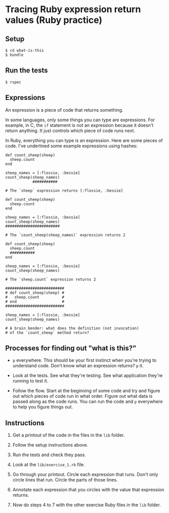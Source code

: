 # Tracing Ruby expression return values (Ruby practice)

## Setup

    $ cd what-is-this
    $ bundle

## Run the tests

    $ rspec

## Expressions

An expression is a piece of code that returns something.

In some languages, only some things you can type are expressions.  For example, in C, the `if` statement is not an expression because it doesn't return anything.  It just controls which piece of code runs next.

In Ruby, everything you can type is an expression.  Here are some pieces of code.  I've underlined some example expressions using hashes:

```
def count_sheep(sheep)
  sheep.count
end

sheep_names = [:flossie, :bessie]
count_sheep(sheep_names)
            ###########

# The `sheep` expression returns [:flossie, :bessie]
```

```
def count_sheep(sheep)
  sheep.count
end

sheep_names = [:flossie, :bessie]
count_sheep(sheep_names)
########################

# The `count_sheep(sheep_names)` expression returns 2
```

```
def count_sheep(sheep)
  sheep.count
  ###########
end

sheep_names = [:flossie, :bessie]
count_sheep(sheep_names)

# The `sheep.count` expression returns 2
```

```
##########################
# def count_sheep(sheep) #
#   sheep.count          #
# end                    #
##########################

sheep_names = [:flossie, :bessie]
count_sheep(sheep_names)

# A brain bender: what does the definition (not invocation)
# of the `count_sheep` method return?
```

## Processes for finding out "what is this?"

* `p` everywhere.  This should be your first instinct when you're trying to understand code.  Don't know what an expression returns? `p` it.

* Look at the tests.  See what they're testing.  See what application they're running to test it.

* Follow the flow.  Start at the beginning of some code and try and figure out which pieces of code run in what order.  Figure out what data is passed along as the code runs.  You can run the code and `p` everywhere to help you figure things out.

## Instructions

1. Get a printout of the code in the files in the `lib` folder.

2. Follow the setup instructions above.

3. Run the tests and check they pass.

4. Look at the `lib/exercise_1.rb` file.

5. Go through your printout.  Circle each expression that runs.  Don't only circle lines that run.  Circle the parts of those lines.

6. Annotate each expression that you circles with the value that expression returns.

7. Now do steps 4 to 7 with the other exercise Ruby files in the `lib` folder.
